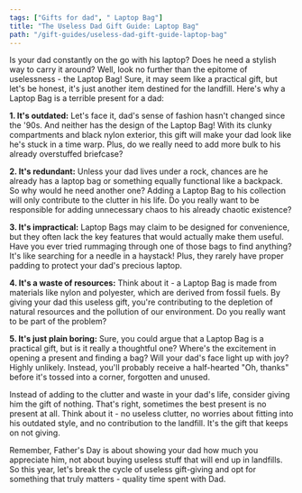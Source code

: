 ```yaml
---
tags: ["Gifts for dad", " Laptop Bag"]
title: "The Useless Dad Gift Guide: Laptop Bag"
path: "/gift-guides/useless-dad-gift-guide-laptop-bag"
---
```


Is your dad constantly on the go with his laptop? Does he need a stylish way to carry it around? Well, look no further than the epitome of uselessness - the Laptop Bag! Sure, it may seem like a practical gift, but let's be honest, it's just another item destined for the landfill. Here's why a Laptop Bag is a terrible present for a dad:

**1. It's outdated:** Let's face it, dad's sense of fashion hasn't changed since the '90s. And neither has the design of the Laptop Bag! With its clunky compartments and black nylon exterior, this gift will make your dad look like he's stuck in a time warp. Plus, do we really need to add more bulk to his already overstuffed briefcase?

**2. It's redundant:** Unless your dad lives under a rock, chances are he already has a laptop bag or something equally functional like a backpack. So why would he need another one? Adding a Laptop Bag to his collection will only contribute to the clutter in his life. Do you really want to be responsible for adding unnecessary chaos to his already chaotic existence?

**3. It's impractical:** Laptop Bags may claim to be designed for convenience, but they often lack the key features that would actually make them useful. Have you ever tried rummaging through one of those bags to find anything? It's like searching for a needle in a haystack! Plus, they rarely have proper padding to protect your dad's precious laptop. 

**4. It's a waste of resources:** Think about it - a Laptop Bag is made from materials like nylon and polyester, which are derived from fossil fuels. By giving your dad this useless gift, you're contributing to the depletion of natural resources and the pollution of our environment. Do you really want to be part of the problem?

**5. It's just plain boring:** Sure, you could argue that a Laptop Bag is a practical gift, but is it really a thoughtful one? Where's the excitement in opening a present and finding a bag? Will your dad's face light up with joy? Highly unlikely. Instead, you'll probably receive a half-hearted "Oh, thanks" before it's tossed into a corner, forgotten and unused.

Instead of adding to the clutter and waste in your dad's life, consider giving him the gift of nothing. That's right, sometimes the best present is no present at all. Think about it - no useless clutter, no worries about fitting into his outdated style, and no contribution to the landfill. It's the gift that keeps on not giving.

Remember, Father's Day is about showing your dad how much you appreciate him, not about buying useless stuff that will end up in landfills. So this year, let's break the cycle of useless gift-giving and opt for something that truly matters - quality time spent with Dad.